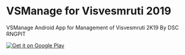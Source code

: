 # VSManage for Visvesmruti 2019
 VSManage Android App for Management of Visvesmruti 2K19 By DSC RNGPIT
 
 <a href="https://play.google.com/store/apps/details?id=tech.visvesmruti.vsmanage">
  <img alt="Get it on Google Play"
       src="https://developer.android.com/images/brand/en_generic_rgb_wo_45.png" />
</a>
